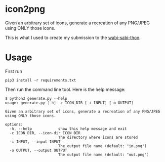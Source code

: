 # icon2png

Given an arbitrary set of icons, generate a recreation of any PNG/JPEG using ONLY those icons.

This is what I used to create my submission to the [wabi-sabi-thon](https://lu.ma/wst).


# Usage

First run

```
pip3 install -r requirements.txt
```

Then run the command line tool. Here is the help message:

```
$ python3 generate.py --help
usage: generate.py [-h] -c ICON_DIR [-i INPUT] [-o OUTPUT]

Given an arbitrary set of icons, generate a recreation of any PNG/JPEG using ONLY those icons.

options:
  -h, --help            show this help message and exit
  -c ICON_DIR, --icon-dir ICON_DIR
                        The directory where icons are stored
  -i INPUT, --input INPUT
                        The output file name (default: "in.png")
  -o OUTPUT, --output OUTPUT
                        The output file name (default: "out.png")
```
